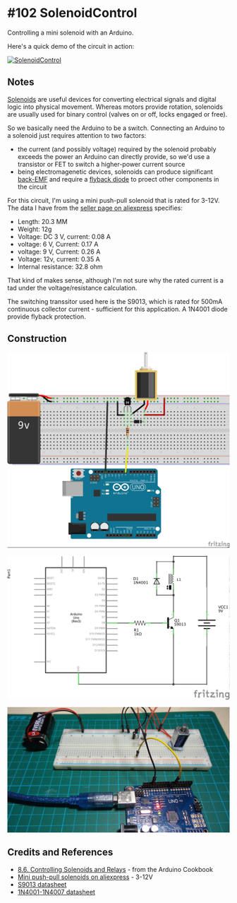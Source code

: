 # #102 SolenoidControl

Controlling a mini solenoid with an Arduino.

Here's a quick demo of the circuit in action:

[![SolenoidControl](http://img.youtube.com/vi/CDqSoQETEIg/0.jpg)](http://www.youtube.com/watch?v=CDqSoQETEIg)

## Notes

[Solenoids](https://en.wikipedia.org/?title=Solenoid) are useful devices for converting electrical signals and digital logic into
physical movement. Whereas motors provide rotation, solenoids  are usually used for binary control
(valves on or off, locks engaged or free).

So we basically need the Arduino to be a switch. Connecting an Arduino to a solenoid just requires attention to two factors:
* the current (and possibly voltage) required by the solenoid probably exceeds the power an Arduino can directly provide, so we'd use a transistor or FET to switch a higher-power current source
* being electromagenetic devices, solenoids can produce significant [back-EMF](https://en.wikipedia.org/wiki/Counter-electromotive_force) and require a [flyback diode](https://en.wikipedia.org/wiki/Flyback_diode) to proect other components in the circuit

For this circuit, I'm using a mini push-pull solenoid that is rated for 3-12V. The data I have from the
[seller page on aliexpress](http://www.aliexpress.com/item/5pcs-mini-DC3-12V-Push-Pull-Type-Solenoid-Electromagnet-DC-Micro-Solenoid-Free-shipping/32309067252.html) specifies:
* Length: 20.3 MM
* Weight: 12g
* Voltage: DC 3 V, current: 0.08 A
* voltage: 6 V, Current: 0.17 A
* voltage: 9 V, Current: 0.26 A
* Voltage: 12v, current: 0.35 A
* Internal resistance: 32.8 ohm

That kind of makes sense, although I'm not sure why the rated current is a tad under the voltage/resistance calculation.

The switching transsitor used here is the S9013, which is rated for 500mA continuous collector current - sufficient for this application.
A 1N4001 diode provide flyback protection.


## Construction

![Breadboard](./assets/SolenoidControl_bb.jpg?raw=true)

![The Schematic](./assets/SolenoidControl_schematic.jpg?raw=true)

![The Build](./assets/SolenoidControl_build.jpg?raw=true)

## Credits and References
* [8.6. Controlling Solenoids and Relays](http://www.amazon.com/gp/product/1449313876/ref=as_li_tl?ie=UTF8&camp=1789&creative=390957&creativeASIN=1449313876&linkCode=as2&tag=itsaprli-20&linkId=5F6YF3D5RCEZYXUU) - from the Arduino Cookbook
* [Mini push-pull solenoids on aliexpress](http://www.aliexpress.com/item/5pcs-mini-DC3-12V-Push-Pull-Type-Solenoid-Electromagnet-DC-Micro-Solenoid-Free-shipping/32309067252.html) - 3-12V
* [S9013 datasheet](http://www.futurlec.com/Transistors/S9013.shtml)
* [1N4001-1N4007 datasheet](http://www.futurlec.com/Diodes/1N4001.shtml)

